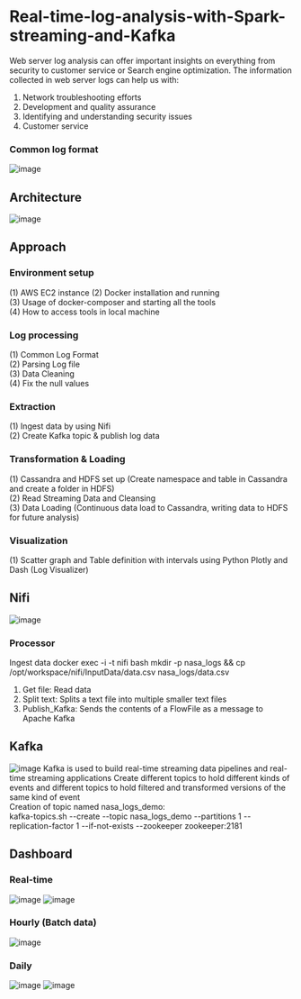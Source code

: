 # Real-time-log-analysis-with-Spark-streaming-and-Kafka
Web server log analysis can offer important insights on everything from security to customer service or Search engine optimization. 
The information collected in web server logs can help us with:

1. Network troubleshooting efforts
2. Development and quality assurance
3. Identifying and understanding security issues
4. Customer service

### Common log format
![image](https://user-images.githubusercontent.com/103509243/203121810-77b7bc43-bf6c-4f45-ac35-0a6389dc322b.png)



## Architecture
![image](https://user-images.githubusercontent.com/103509243/202871088-6208354b-3430-4d6c-b811-fda05f9cb5fb.png)

## Approach 
### Environment setup
(1) AWS EC2 instance
(2) Docker installation and running  
(3) Usage of docker-composer and starting all the tools  
(4) How to access tools in local machine  
### Log processing  
(1) Common Log Format  
(2) Parsing Log file  
(3) Data Cleaning  
(4) Fix the null values
### Extraction  
(1) Ingest data by using Nifi  
(2) Create Kafka topic & publish log data
### Transformation & Loading
(1) Cassandra and HDFS set up (Create namespace and table in Cassandra and create a folder in HDFS)  
(2) Read Streaming Data and Cleansing  
(3) Data Loading (Continuous data load to Cassandra, writing data to HDFS for future analysis)
### Visualization  
(1) Scatter graph and Table definition with intervals using Python Plotly and Dash (Log Visualizer) 

## Nifi 
![image](https://user-images.githubusercontent.com/103509243/203096288-1b49c54c-986a-49e6-b15d-8d105065fdcd.png)
### Processor
Ingest data
docker exec -i -t nifi bash
mkdir -p nasa_logs && cp /opt/workspace/nifi/InputData/data.csv nasa_logs/data.csv
1. Get file: Read data
2. Split text: Splits a text file into multiple smaller text files
3. Publish_Kafka: Sends the contents of a FlowFile as a message to Apache Kafka

## Kafka
![image](https://user-images.githubusercontent.com/103509243/203105102-ac244027-7724-4364-8040-0b59b9bedc3b.png)
Kafka is used to build real-time streaming data pipelines and real-time streaming applications
Create different topics to hold different kinds of events and 
different topics to hold filtered and transformed versions of the same kind of event    
Creation of topic named nasa_logs_demo:  
kafka-topics.sh --create --topic nasa_logs_demo --partitions 1 --replication-factor 1 --if-not-exists --zookeeper zookeeper:2181 

## Dashboard
### Real-time
![image](https://user-images.githubusercontent.com/103509243/203109816-9bfe513f-c297-4d46-a75f-3a3f4b3cf42b.png)
![image](https://user-images.githubusercontent.com/103509243/203109953-887807ec-950c-4d09-ac1f-71b69b40e39b.png)

### Hourly (Batch data)
![image](https://user-images.githubusercontent.com/103509243/203110078-b206723c-5bb1-4151-ab0b-fbaee3883924.png)

### Daily
![image](https://user-images.githubusercontent.com/103509243/203110159-31f9d28e-44a2-468f-ada8-729e931d1345.png)
![image](https://user-images.githubusercontent.com/103509243/203110282-f25cbd60-f133-427c-8b68-68ba41966db8.png)


